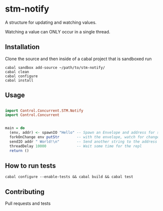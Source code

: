 # stm-notify

A structure for updating and watching values.

Watching a value can ONLY occur in a single thread.

## Installation

Clone the source and then inside of a cabal project that is sandboxed run

```
cabal sandbox add-source ~/path/to/stm-notify/
cabal clean
cabal configure
cabal install
```

## Usage

```haskell

import Control.Concurrent.STM.Notify
import Control.Concurrent


main = do
  (env, addr) <- spawnIO "Hello" -- Spawn an Envelope and address for strings
  forkOnChange env putStr        -- with the envelope, watch for changes in a seperate thread. When there is a change, print the new string
  sendIO addr " World!\n"        -- Send another string to the address
  threadDelay 10000              -- Wait some time for the repl
  return ()

```
## How to run tests

```
cabal configure --enable-tests && cabal build && cabal test
```

## Contributing

Pull requests and tests
